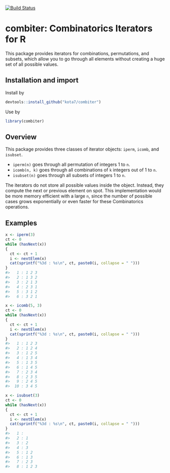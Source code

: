 
<!-- README.md is generated from README.Rmd. Please edit that file -->
[![Build Status](https://travis-ci.org/kota7/combiter.svg?branch=master)](https://travis-ci.org/kota7/combiter)

combiter: Combinatorics Iterators for R
=======================================

This package provides iterators for combinations, permutations, and subsets, which allow you to go through all elements without creating a huge set of all possible values.

Installation and import
-----------------------

Install by

``` r
devtools::install_github("kota7/combiter")
```

Use by

``` r
library(combiter)
```

Overview
--------

This package provides three classes of iterator objects: `iperm`, `icomb`, and `isubset`.

-   `iperm(n)` goes through all permutation of integers 1 to `n`.
-   `icomb(n, k)` goes through all combinations of `k` integers out of 1 to `n`.
-   `isubset(n)` goes through all subsets of integers 1 to `n`.

The iterators do not store all possible values inside the object. Instead, they compute the next or previous element on spot. This implementation would be more memory efficient with a large `n`, since the number of possible cases grows exponentially or even faster for these Combinatorics operations.

Examples
--------

``` r
x <- iperm(3)
ct <- 0
while (hasNext(x))
{
  ct <- ct + 1
  i <- nextElem(x)
  cat(sprintf("%3d : %s\n", ct, paste0(i, collapse = " ")))
}
#>   1 : 1 2 3
#>   2 : 1 3 2
#>   3 : 2 1 3
#>   4 : 2 3 1
#>   5 : 3 1 2
#>   6 : 3 2 1
```

``` r
x <- icomb(5, 3)
ct <- 0
while (hasNext(x))
{
  ct <- ct + 1
  i <- nextElem(x)
  cat(sprintf("%3d : %s\n", ct, paste0(i, collapse = " ")))
}
#>   1 : 1 2 3
#>   2 : 1 2 4
#>   3 : 1 2 5
#>   4 : 1 3 4
#>   5 : 1 3 5
#>   6 : 1 4 5
#>   7 : 2 3 4
#>   8 : 2 3 5
#>   9 : 2 4 5
#>  10 : 3 4 5
```

``` r
x <- isubset(3)
ct <- 0
while (hasNext(x))
{
  ct <- ct + 1
  i <- nextElem(x)
  cat(sprintf("%3d : %s\n", ct, paste0(i, collapse = " ")))
}
#>   1 : 
#>   2 : 1
#>   3 : 2
#>   4 : 3
#>   5 : 1 2
#>   6 : 1 3
#>   7 : 2 3
#>   8 : 1 2 3
```
